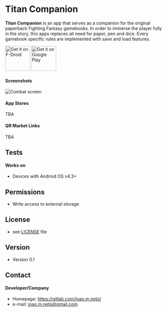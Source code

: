 Titan Companion
======
**Titan Companion** is an app that serves as a companion for the original paperback Fighting Fantasy gamebooks. In order to immerse the player fully in the story, this apps replaces 
all need for paper, pen and dice. Every gamebook specific rules are implemented with save and load features.

[<img src="https://f-droid.org/badge/get-it-on.png"
      alt="Get it on F-Droid"
      height="80">](https://f-droid.org/packages/pt.joaomneto.titancompanion/)
[<img src="https://play.google.com/intl/en_us/badges/images/generic/en-play-badge.png"
      alt="Get it on Google Play"
      height="80">](https://play.google.com/store/apps/details?id=pt.joaomneto.titancompanion)

#### Screenshots
![Combat screen](https://lh3.googleusercontent.com/K14a0FQemlg1lQnASvIneq0Nyqx2c6l1IDlZOZ6HZcxhBmhjnneKyvHey0vhW9wUcamhp4LMxsWjk0tZEY4XfB0qqcYOiw_492kg31ifhDz5ANdLFIhXwkPXLHt0e2nNJmfxK-_DYEXSe-V-2TfC7lcYDKUuHk_1Xwmm1g176oyDkIDnsdFqQEivW-IMQ8VOQO8VbsEYnfRaTT4MtBt3UuPA5lkU2J05F0C4t4xA3N1wtwSFHzE0ekjMdzc4d7vjUzNttIaQbhwCwqc30xNvt0MgrG7GiqpzX6JzVB5Yog2FCYd3HD8qtal9iTnA2TEkp3x5bZ_UT8Ia6eXbn-MtyYbUmWjbh7wpAVE2FR3G5zJNCax4-j0hiMNfPQ-GZUC6tOXnZGPACKKCSfJ81zh6RaObj0clZyY1NFCNG7epwrCLUz5_LHUH4jmtRiIvfoiB6LVpJ32TiK9WNB6fbkX63svWUPppzhEJLgCvRCwQ0llQeU0ogMg-OsSwDI6_QCfnSOwx2ATlJz1mDWEzQW9Ka6klVC4CXNY7tpF6bVqXpw-f5c5d5g9u_ocre8bZvQwcjcpBNU-QSfPJ6nFIMirlrATk4pSgAb-DO_oFvbDMYfEt_vZxiRxV8O0dywzvyxUFaZEQXOPFTfgr_DzfhNiok7j1WSA6cAyrLionkxkoASq21-U=w402-h714-no "Combat screen")

#### App Stores

TBA

#### QR Market Links

TBA

## Tests
#### Works on
* Devices with Android OS v4.3+

## Permissions
* Write access to external storage

## License 
* see [LICENSE](https://raw.githubusercontent.com/joaomneto/TitanCompanion/master/LICENSE) file

## Version 
* Version 0.1

## Contact
#### Developer/Company
* Homepage: https://gitlab.com/joao.m.neto/
* e-mail: joao.m.neto@gmail.com

